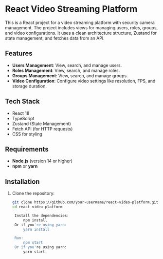 # React Video Streaming Platform

This is a React project for a video streaming platform with security camera management. The project includes views for managing users, roles, groups, and video configurations. 
It uses a clean architecture structure, Zustand for state management, and fetches data from an API.

## Features

- **Users Management**: View, search, and manage users.
- **Roles Management**: View, search, and manage roles.
- **Groups Management**: View, search, and manage groups.
- **Video Configuration**: Configure video settings like resolution, FPS, and storage duration.

## Tech Stack

- React 18
- TypeScript
- Zustand (State Management)
- Fetch API (for HTTP requests)
- CSS for styling

## Requirements

- **Node.js** (version 14 or higher)
- **npm** or **yarn**

## Installation

1. Clone the repository:

   ```bash
   git clone https://github.com/your-username/react-video-platform.git
   cd react-video-platform

    Install the dependencies:
        npm install
    Or if you're using yarn:
        yarn install

    Run:
        npm start
    Or if you're using yarn:
        yarn start